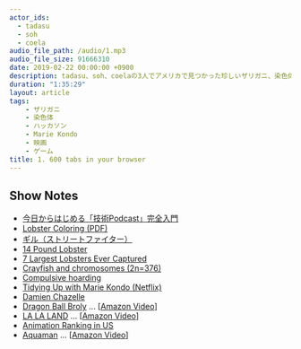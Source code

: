 ```yaml
---
actor_ids:
  - tadasu
  - soh
  - coela
audio_file_path: /audio/1.mp3
audio_file_size: 91666310
date: 2019-02-22 00:00:00 +0900
description: tadasu、soh、coelaの3人でアメリカで見つかった珍しいザリガニ、染色体数や生物個体のサイズ、ハッカソン、強迫的ホーディングと片付け、ドラゴンボール、la la landなどについて話しました。
duration: "1:35:29"
layout: article
tags:
    - ザリガニ
    - 染色体
    - ハッカソン
    - Marie Kondo
    - 映画
    - ゲーム
title: 1. 600 tabs in your browser 
---
```


## Show Notes
- [今日からはじめる「技術Podcast」完全入門](https://tatsu-zine.com/books/yatteiki-podcast)
- [Lobster Coloring (PDF)](https://umaine.edu/lobsterinstitute/wp-content/uploads/sites/435/2011/12/LobsterColorsWeb.pdf)
- [ギル（ストリートファイター）](https://game.capcom.com/cfn/sfv/column-129952)
- [14 Pound Lobster](https://www.huffingtonpost.jp/2016/10/18/14-pound-lobster_n_12549366.html)
- [7 Largest Lobsters Ever Captured](https://largest.org/animals/lobsters/)
- [Crayfish and chromosomes (2n=376)](https://ci.nii.ac.jp/naid/110003352729/)
- [Compulsive hoarding](https://ja.wikipedia.org/wiki/%E5%BC%B7%E8%BF%AB%E7%9A%84%E3%83%9B%E3%83%BC%E3%83%87%E3%82%A3%E3%83%B3%E3%82%B0)
- [Tidying Up with Marie Kondo (Netflix)](https://www.netflix.com/jp/title/80209379)
- [Damien Chazelle](https://ja.wikipedia.org/wiki/%E3%83%87%E3%82%A4%E3%83%9F%E3%82%A2%E3%83%B3%E3%83%BB%E3%83%81%E3%83%A3%E3%82%BC%E3%83%AB)
- [Dragon Ball Broly](https://www.boxofficemojo.com/movies/?page=main&id=dragonballzbroly.htm) ... \[[Amazon Video](https://www.amazon.co.jp/dp/B07R3J1BDT/?tag=researchatf04-22)\]
- [LA LA LAND](https://gaga.ne.jp/lalaland/) ... \[[Amazon Video](https://www.amazon.co.jp/dp/B0714LYZ3G/?tag=researchatf04-22)\]
- [Animation Ranking in US](https://www.boxofficemojo.com/genres/chart/?id=anime.htm)
- [Aquaman](http://wwws.warnerbros.co.jp/aquaman/) ... \[[Amazon Video](https://www.amazon.co.jp/dp/B07R3GKJT6/?tag=researchatf04-22)\]

